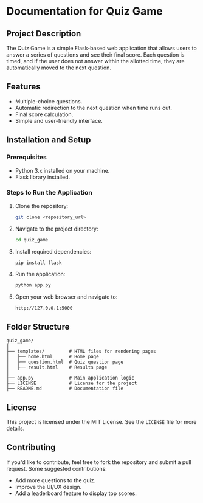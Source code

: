 
# Documentation for Quiz Game

## Project Description
The Quiz Game is a simple Flask-based web application that allows users to answer a series of questions and see their final score. Each question is timed, and if the user does not answer within the allotted time, they are automatically moved to the next question.

## Features
- Multiple-choice questions.
- Automatic redirection to the next question when time runs out.
- Final score calculation.
- Simple and user-friendly interface.

## Installation and Setup

### Prerequisites
- Python 3.x installed on your machine.
- Flask library installed.

### Steps to Run the Application
1. Clone the repository:
   ```bash
   git clone <repository_url>
   ```
2. Navigate to the project directory:
   ```bash
   cd quiz_game
   ```
3. Install required dependencies:
   ```bash
   pip install flask
   ```
4. Run the application:
   ```bash
   python app.py
   ```
5. Open your web browser and navigate to:
   ```
   http://127.0.0.1:5000
   ```

## Folder Structure
```
quiz_game/
│
├── templates/         # HTML files for rendering pages
│   ├── home.html      # Home page
│   ├── question.html  # Quiz question page
│   ├── result.html    # Results page
│
├── app.py             # Main application logic
├── LICENSE            # License for the project
├── README.md          # Documentation file
```

## License
This project is licensed under the MIT License. See the `LICENSE` file for more details.

## Contributing
If you'd like to contribute, feel free to fork the repository and submit a pull request. Some suggested contributions:
- Add more questions to the quiz.
- Improve the UI/UX design.
- Add a leaderboard feature to display top scores.
